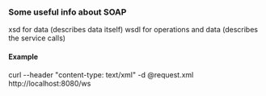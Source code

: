 ### Some useful info about SOAP
xsd for data (describes data itself)
wsdl for operations and data (describes the service calls)

#### Example
curl --header "content-type: text/xml" -d @request.xml http://localhost:8080/ws
